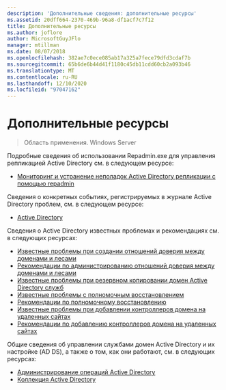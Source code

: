 ```yaml
---
description: 'Дополнительные сведения: дополнительные ресурсы'
ms.assetid: 20dff664-2370-469b-96a8-df1acf7c7f12
title: Дополнительные ресурсы
ms.author: joflore
author: MicrosoftGuyJFlo
manager: mtillman
ms.date: 08/07/2018
ms.openlocfilehash: 382ae7c0ece085ab17a325a7fece79dfd3cdaf7b
ms.sourcegitcommit: 65b6de6b44d41f1180c45db11cdd60cb2a093b46
ms.translationtype: MT
ms.contentlocale: ru-RU
ms.lasthandoff: 12/10/2020
ms.locfileid: "97047162"
---
```

# <a name="additional-resources"></a>Дополнительные ресурсы

>Область применения. Windows Server

Подробные сведения об использовании Repadmin.exe для управления репликацией Active Directory см. в следующем ресурсе:

- [Мониторинг и устранение неполадок Active Directory репликации с помощью repadmin](https://go.microsoft.com/fwlink/?LinkId=122830)

Сведения о конкретных событиях, регистрируемых в журнале Active Directory проблем, см. в следующем ресурсе:

- [Active Directory](https://go.microsoft.com/fwlink/?LinkId=122877)

Сведения о Active Directory известных проблемах и рекомендациях см. в следующих ресурсах:

- [Известные проблемы при создании отношений доверия между доменами и лесами](https://go.microsoft.com/fwlink/?LinkId=128784)
- [Рекомендации по администрированию отношений доверия между доменами и лесами](https://go.microsoft.com/fwlink/?LinkId=128785)
- [Известные проблемы при резервном копировании домен Active Directory служб](https://go.microsoft.com/fwlink/?LinkId=128793)
- [Известные проблемы с полномочным восстановлением](https://go.microsoft.com/fwlink/?LinkId=128788)
- [Рекомендации по полномочному восстановлению](https://go.microsoft.com/fwlink/?LinkId=128791)
- [Известные проблемы при добавлении контроллеров домена на удаленных сайтах](https://go.microsoft.com/fwlink/?LinkId=128794)
- [Рекомендации по добавлению контроллеров домена на удаленных сайтах](https://go.microsoft.com/fwlink/?LinkId=128796)

Общие сведения об управлении службами домен Active Directory и их настройке (AD DS), а также о том, как они работают, см. в следующих ресурсах:

- [Администрирование операций Active Directory](https://go.microsoft.com/fwlink/?LinkId=128798)
- [Коллекция Active Directory](https://go.microsoft.com/fwlink/?LinkId=34157)
